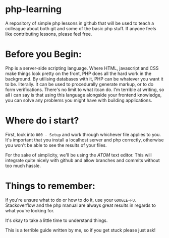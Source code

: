 # php-learning
A repository of simple php lessons in github that will be used to teach a colleague about both git and some of the basic php stuff. If anyone feels like contributing lessons, please feel free.

# Before you Begin:
Php is a server-side scripting language. Where HTML, javascript and CSS make things look pretty on the front, PHP does all the hard work in the background. By utilising databases with it, PHP can be whatever you want it to be. literally. It can be used to procedurally generate markup, or to do form verifications. There's no limit to what itcan do. I'm terrible at writing, so all i can say is that using this language alongside your frontend knowledge, you can solve any problems you might have with building applications.

# Where do i start?
First, look into `000 - Setup` and work through whichever file applies to you. It's important that you install a localhost server and php correctly, otherwise you won't be able to see the results of your files.

For the sake of simplicity, we'll be using the *ATOM* text editor. This will integrate quite nicely with github and allow branches and commits without too much hassle.

# Things to remember:
If you're unsure what to do or how to do it, use your ```GOOGLE-FU```. Stackoverflow and the php manual are always great results in regards to what you're looking for.

It's okay to take a little time to understand things.

This is a terrible guide written by me, so if you get stuck please just ask!
